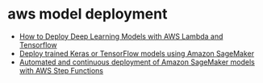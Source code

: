 # aws model deployment

- [How to Deploy Deep Learning Models with AWS Lambda and Tensorflow](https://aws.amazon.com/blogs/machine-learning/how-to-deploy-deep-learning-models-with-aws-lambda-and-tensorflow/)
- [Deploy trained Keras or TensorFlow models using Amazon SageMaker](https://aws.amazon.com/blogs/machine-learning/deploy-trained-keras-or-tensorflow-models-using-amazon-sagemaker/)
- [Automated and continuous deployment of Amazon SageMaker models with AWS Step Functions](https://aws.amazon.com/blogs/machine-learning/automated-and-continuous-deployment-of-amazon-sagemaker-models-with-aws-step-functions/)

